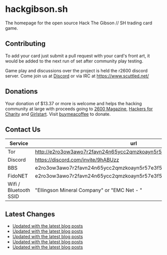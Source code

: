 # hackgibson.sh
The homepage for the open source Hack The Gibson // SH trading card game.


## Contributing

To add your card just submit a pull request with your card's front art, it would be added to the next run of set after community play testing.

Game play and discussions over the project is held the r2600 discord server. Come join us at [Discord](https://discord.com/invite/9hABUzz) or via IRC at https://www.scuttled.net/


## Donations

Your donation of $13.37 or more is welcome and helps the hacking community at large with proceeds going to [2600 Magazine](https://2600.com/), [Hackers for Charity](https://hackersforcharity.org) and [Girlstart](https://girlstart.org).  Visit [buymeacoffee](https://www.buymeacoffee.com/hackgibson.sh) to donate.


## Contact Us

Service | url
-|-
Tor | http://e2ro3ow3awo7r2favn24n65ycc2qmzkoayn5r57e3f56nvjwdcgg32ad.onion
Discord | https://discord.com/invite/9hABUzz
BBS | e2ro3ow3awo7r2favn24n65ycc2qmzkoayn5r57e3f56nvjwdcgg32ad.onion:23
FidoNET | e2ro3ow3awo7r2favn24n65ycc2qmzkoayn5r57e3f56nvjwdcgg32ad.onion:24554
Wifi / Bluetooth SSID | "Ellingson Mineral Company" or "EMC Net - <fidonet address>"

## Latest Changes
<!-- BLOG-POST-LIST:START -->
- [Updated with the latest blog posts](https://github.com/DFW2600/hackgibson.sh/commit/018f38fa38fdeae8a76bdafe978c4ef0b92c38a7)
- [Updated with the latest blog posts](https://github.com/DFW2600/hackgibson.sh/commit/58e4faebf4e6edcb6cb5518bc7cb6d82db167c2d)
- [Updated with the latest blog posts](https://github.com/DFW2600/hackgibson.sh/commit/36d018af49acd71dfe53bab830004c15a6bcfaf7)
- [Updated with the latest blog posts](https://github.com/DFW2600/hackgibson.sh/commit/32fc6155d62b922453b4a1714489d36d925aa67e)
- [Updated with the latest blog posts](https://github.com/DFW2600/hackgibson.sh/commit/69ef647a1b6f4c89ffa8a78969f6fa72b235f468)
<!-- BLOG-POST-LIST:END -->
